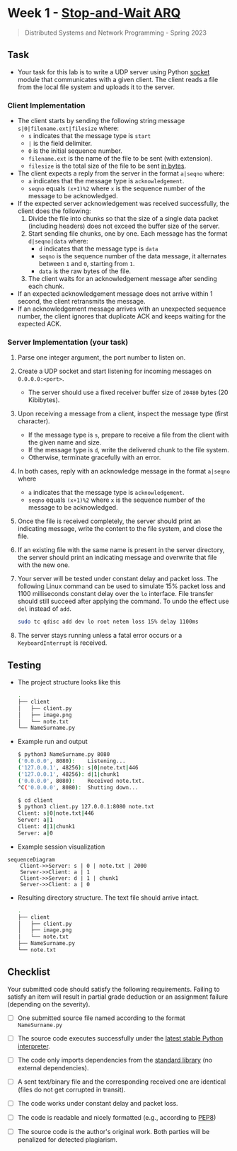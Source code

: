 # Week 1 - [Stop-and-Wait ARQ](https://en.wikipedia.org/wiki/Stop-and-wait_ARQ)

> Distributed Systems and Network Programming - Spring 2023

## Task

- Your task for this lab is to write a UDP server using Python [socket](https://docs.python.org/3/library/socket.html) module that communicates with a given client. The client reads a file from the local file system and uploads it to the server.

### Client Implementation

- The client starts by sending the following string message `s|0|filename.ext|filesize` where:
  - `s` indicates that the message type is `start`
  - `|` is the field delimiter.
  - `0` is the initial sequence number.
  - `filename.ext` is the name of the file to be sent (with extension).
  - `filesize` is the total size of the file to be sent <u>in bytes</u>.
- The client expects a reply from the server in the format `a|seqno` where:
  - `a` indicates that the message type is `acknowledgement`.
  - `seqno` equals `(x+1)%2` where `x` is the sequence number of the message to be acknowledged.
- If the expected server acknowledgement was received successfully, the client does the following:
   1. Divide the file into chunks so that the size of a single data packet (including headers) does not exceed the buffer size of the server.
   2. Start sending file chunks, one by one. Each message has the format `d|seqno|data` where:
      - `d` indicates that the message type is `data`
      - `seqno` is the sequence number of the data message, it alternates between `1` and `0`, starting from `1`.
      - `data` is the raw bytes of the file.
   3. The client waits for an acknowledgement message after sending each chunk.
- If an expected acknowledgement message does not arrive within 1 second, the client retransmits the message.
- If an acknowledgement message arrives with an unexpected sequence number, the client ignores that duplicate ACK and keeps waiting for the expected ACK.

### Server Implementation (your task)

1. Parse one integer argument, the port number to listen on.

2. Create a UDP socket and start listening for incoming messages on `0.0.0.0:<port>`.
   - The server should use a fixed receiver buffer size of `20480` bytes (20 Kibibytes).

3. Upon receiving a message from a client, inspect the message type (first character).

   - If the message type is `s`, prepare to receive a file from the client with the given name and size.
   - If the message type is `d`, write the delivered chunk to the file system.
   - Otherwise, terminate gracefully with an error.

4. In both cases, reply with an acknowledge message in the format `a|seqno` where

   - `a` indicates that the message type is `acknowledgement`.
   - `seqno` equals `(x+1)%2` where `x` is the sequence number of the message to be acknowledged.

5. Once the file is received completely, the server should print an indicating message, write the content to the file system, and close the file.

6. If an existing file with the same name is present in the server directory, the server should print an indicating message and overwrite that file with the new one.

7. Your server will be tested under constant delay and packet loss. The following Linux command can be used to simulate 15% packet loss and 1100 milliseconds constant delay over the `lo` interface. File transfer should still succeed after applying the command. To undo the effect use `del` instead of `add`.

   ```bash
   sudo tc qdisc add dev lo root netem loss 15% delay 1100ms
   ```

8. The server stays running unless a fatal error occurs or a `KeyboardInterrupt` is received.

## Testing

- The project structure looks like this

  ```bash
  .
  ├── client
  │   ├── client.py
  │   ├── image.png
  │   └── note.txt
  └── NameSurname.py
  ```
  
- Example run and output

  ```bash
  $ python3 NameSurname.py 8080
  ('0.0.0.0', 8080):    Listening...
  ('127.0.0.1', 48256): s|0|note.txt|446
  ('127.0.0.1', 48256): d|1|chunk1
  ('0.0.0.0', 8080):    Received note.txt.
  ^C('0.0.0.0', 8080):  Shutting down...
  ```
  
  ```bash
  $ cd client
  $ python3 client.py 127.0.0.1:8080 note.txt
  Client: s|0|note.txt|446
  Server: a|1
  Client: d|1|chunk1
  Server: a|0
  ```
  
- Example session visualization

```mermaid
sequenceDiagram
    Client->>Server: s | 0 | note.txt | 2000
    Server->>Client: a | 1
    Client->>Server: d | 1 | chunk1
    Server->>Client: a | 0
```

- Resulting directory structure. The text file should arrive intact.

  ```bash
  .
  ├── client
  │   ├── client.py
  │   ├── image.png
  │   └── note.txt
  ├── NameSurname.py
  └── note.txt
  ```

## Checklist

Your submitted code should satisfy the following requirements. Failing to satisfy an item will result in partial grade deduction or an assignment failure (depending on the severity).

- [ ] One submitted source file named according to the format `NameSurname.py`
- [ ] The source code executes successfully under the [latest stable Python interpreter](https://www.python.org/downloads/).
- [ ] The code only imports dependencies from the [standard library](https://docs.python.org/3/library/index.html) (no external dependencies).
- [ ] A sent text/binary file and the corresponding received one are identical (files do not get corrupted in transit).
- [ ] The code works under constant delay and packet loss.
- [ ] The code is readable and nicely formatted (e.g., according to [PEP8](https://peps.python.org/pep-0008/))
- [ ] The source code is the author's original work. Both parties will be penalized for detected plagiarism.

